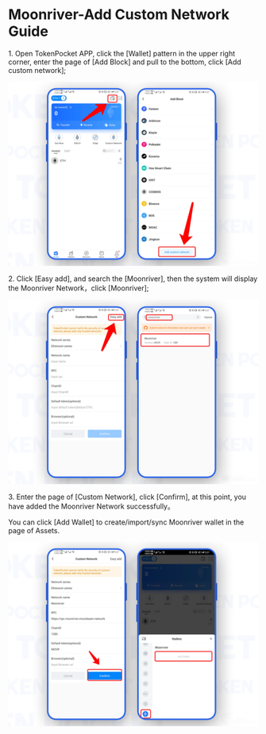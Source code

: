# Moonriver-Add Custom Network Guide

1\. Open TokenPocket APP, click the \[Wallet] pattern in the upper right corner, enter the page of \[Add Block] and pull to the bottom, click \[Add custom network];

![](<../.gitbook/assets/1 (26) (1).png>)

2\. Click \[Easy add], and search the \[Moonriver], then the system will display the Moonriver Network，click \[Moonriver];

![](<../.gitbook/assets/2 (9).png>)

3\. Enter the page of \[Custom Network], click \[Confirm], at this point, you have added the Moonriver Network successfully。

You can click \[Add Wallet] to create/import/sync Moonriver wallet in the page of Assets.

![](<../.gitbook/assets/3 (10) (1).png>)
